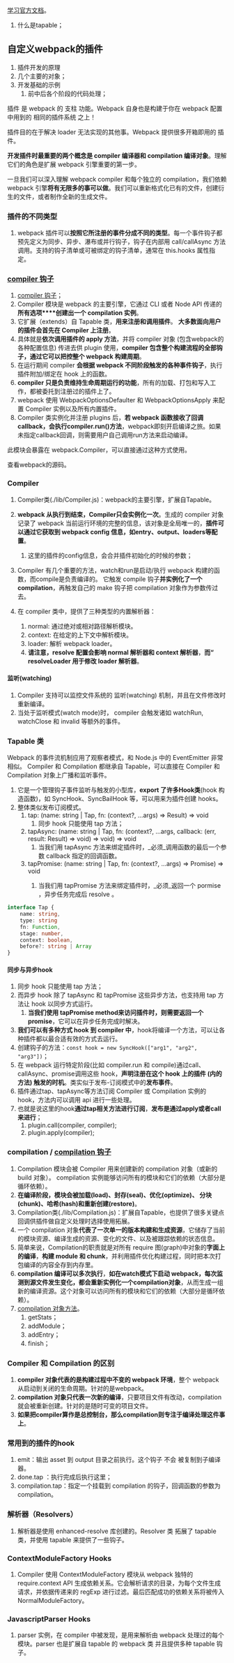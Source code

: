 [学习官方文档](https://webpack.docschina.org/api/compiler-hooks/)。

1. 什么是tapable；

## 自定义webpack的插件

1. 插件开发的原理
2. 几个主要的对象；
3. 开发基础的示例
   1. 前中后各个阶段的代码处理；

插件 是 webpack 的 支柱 功能。Webpack 自身也是构建于你在 webpack 配置中用到的 相同的插件系统 之上！

插件目的在于解决 loader 无法实现的其他事。Webpack 提供很多开箱即用的 插件。

**开发插件时最重要的两个概念是 compiler 编译器和 compilation 编译对象**。理解它们的角色是扩展 webpack 引擎重要的第一步。

一旦我们可以深入理解 webpack compiler 和每个独立的 compilation，我们依赖 webpack 引擎**将有无限多的事可以做**。我们可以重新格式化已有的文件，创建衍生的文件，或者制作全新的生成文件。

### 插件的不同类型

1. webpack 插件可以**按照它所注册的事件分成不同的类型**。每一个事件钩子都预先定义为同步、异步、瀑布或并行钩子，钩子在内部用 call/callAsync 方法调用。支持的钩子清单或可被绑定的钩子清单，通常在 this.hooks 属性指定。

### [compiler 钩子](https://webpack.docschina.org/api/compiler-hooks/)

1. [compiler 钩子](https://webpack.docschina.org/api/compiler-hooks/)；
2. Compiler 模块是 webpack 的主要引擎，它通过 CLI 或者 Node API 传递的**所有选项****创建出一个 compilation 实例**。
3. 它扩展（extends）自 Tapable 类，**用来注册和调用插件**。 **大多数面向用户的插件会首先在 Compiler 上注册**。
4. 具体就是**依次调用插件的 apply 方法**，并将 compiler 对象 (包含webpack的各种配置信息) 传进去供 plugin 使用，**compiler 包含整个构建流程的全部钩子，通过它可以把控整个 webpack 构建周期**。
5. 在运行期间 compiler **会根据 webpack 不同阶段触发的各种事件钩子**，执行插件附加/绑定在 hook 上的函数。
6. **compiler 只是负责维持生命周期运行的功能**，所有的加载、打包和写入工作，都被委托到注册过的插件上了。
7. webpack 使用 WebpackOptionsDefaulter 和 WebpackOptionsApply 来配置 Compiler 实例以及所有内置插件。
8. Compiler 类实例化并注册 plugins 后，**若 webpack 函数接收了回调callback，会执行compiler.run()方法**，webpack即刻开启编译之旅。如果未指定callback回调，则需要用户自己调用run方法来启动编译。

此模块会暴露在 webpack.Compiler，可以直接通过这种方式使用。

查看webpack的源码。

### Compiler

1. Compiler类(./lib/Compiler.js)：webpack的主要引擎，扩展自Tapable。
2. **webpack 从执行到结束，Compiler只会实例化一次**。生成的 compiler 对象记录了 webpack 当前运行环境的完整的信息，该对象是全局唯一的，**插件可以通过它获取到 webpack config 信息，如entry、output、loaders等配置**。
   1. 这里的插件的config信息，会合并插件初始化的时候的参数；
3. Compiler 有几个重要的方法，watch和run是启动/执行 webpack 构建的函数，而compile是负责编译的。 它触发 compile 钩子**并实例化了一个 compilation**，再触发自己的 make 钩子把 compilation 对象作为参数传过去。

4. 在 compiler 类中，提供了三种类型的内置解析器：
   1. normal: 通过绝对或相对路径解析模块。
   2. context: 在给定的上下文中解析模块。
   3. loader: 解析 webpack loader。
   4. **请注意，resolve 配置会影响 normal 解析器和 context 解析器**，**而“ resolveLoader 用于修改 loader 解析器**。

#### 监听(watching)

1. Compiler 支持可以监控文件系统的 监听(watching) 机制，并且在文件修改时重新编译。
2. 当处于监听模式(watch mode)时， compiler 会触发诸如 watchRun, watchClose 和 invalid 等额外的事件。

### Tapable 类

Webpack 的事件流机制应用了观察者模式，和 Node.js 中的 EventEmitter 非常相似。 Compiler 和 Compilation 都继承自 Tapable，可以直接在 Compiler 和 Compilation 对象上广播和监听事件。

1. 它是一个管理钩子事件监听与触发的小型库，**export 了许多Hook类**(hook 构造函数)，如 SyncHook、SyncBailHook 等，可以用来为插件创建 hooks。
2. 整体类似发布订阅模式。
   1. tap: (name: string | Tap, fn: (context?, ...args) => Result) => void
      1. 同步 hook 只能使用 tap 方法；
   2. tapAsync: (name: string | Tap, fn: (context?, ...args, callback: (err, result: Result) => void) => void) => void
      1. 当我们用 tapAsync 方法来绑定插件时，_必须_调用函数的最后一个参数 callback 指定的回调函数。
   3. tapPromise: (name: string | Tap, fn: (context?, ...args) => Promise<Result>) => void
      1. 当我们用 tapPromise 方法来绑定插件时，_必须_返回一个 pormise ，异步任务完成后 resolve 。

```ts
interface Tap {
    name: string,
    type: string
    fn: Function,
    stage: number,
    context: boolean,
    before?: string | Array
}
```

#### 同步与异步hook

1. 同步 hook 只能使用 tap 方法；
2. 而异步 hook 除了 tapAsync 和 tapPromise 这些异步方法，也支持用 tap 方法让 hook 以同步方式运行。
   1. **当我们使用 tapPromise method来访问插件时，则需要返回一个promise**，它可以在异步任务完成时解决。
3. **我们可以有多种方式 hook 到 compiler 中**，hook将编译一个方法，可以让各种插件都以最合适有效的方式去运行。
4. 创建钩子的方法：`const hook = new SyncHook(["arg1", "arg2", "arg3"])`；
5. 在 webpack 运行特定阶段(比如 compiler.run 和 compile)通过call、callAsync、promise调用这些 hook，**声明注册在这个 hook 上的插件 (内的方法) 触发的时机**。类实似于发布-订阅模式中的**发布事件**。
6. 插件通过tap、tapAsync等方法订阅 Compiler 或 Compilation 实例的 hook，方法内可以调用 api 进行一些处理。
7. 也就是说这里的hook**通过tap相关方法进行订阅**，**发布是通过apply或者call来进行**；
   1. plugin.call(compiler, compiler);
   2. plugin.apply(compiler);

### compilation / [compilation 钩子](https://webpack.docschina.org/api/compilation-hooks/)

1. Compilation 模块会被 Compiler 用来创建新的 compilation 对象（或新的 build 对象）。 compilation 实例能够访问所有的模块和它们的依赖（大部分是循环依赖）。
2. **在编译阶段，模块会被加载(load)、封存(seal)、优化(optimize)、 分块(chunk)、哈希(hash)和重新创建(restore)**。
3. Compilation类(./lib/Compilation.js)：扩展自Tapable，也提供了很多关键点回调供插件做自定义处理时选择使用拓展。
4. 一个 compilation 对象**代表了一次单一的版本构建和生成资源**，它储存了当前的模块资源、编译生成的资源、变化的文件、以及被跟踪依赖的状态信息。
5. 简单来说，Compilation的职责就是对所有 require 图(graph)中对象的**字面上的编译**，**构建 module 和 chunk**，并利用插件优化构建过程，同时把本次打包编译的内容全存到内存里。
6. **compilation 编译可以多次执行**，**如在watch模式下启动 webpack，每次监测到源文件发生变化，都会重新实例化一个compilation对象**，从而生成一组新的编译资源。这个对象可以访问所有的模块和它们的依赖（大部分是循环依赖）。
7. [compilation 对象方法](https://webpack.docschina.org/api/compilation-object/#compilation-object-methods)。
   1. getStats；
   2. addModule；
   3. addEntry；
   4. finish；

### Compiler 和 Compilation 的区别

1. **compiler 对象代表的是构建过程中不变的 webpack 环境**，整个 webpack 从启动到关闭的生命周期。针对的是webpack。
2. **compilation 对象只代表一次新的编译**，只要项目文件有改动，compilation 就会被重新创建。针对的是随时可变的项目文件。
3. **如果把compiler算作是总控制台，那么compilation则专注于编译处理这件事上**。

### 常用到的插件的hook

1. emit：输出 asset 到 output 目录之前执行。这个钩子 不会 被复制到子编译器。
2. done.tap ：执行完成后执行这里；
3. compilation.tap：指定一个挂载到 compilation 的钩子，回调函数的参数为 compilation。

### 解析器（Resolvers）

1. 解析器是使用 enhanced-resolve 库创建的。Resolver 类 拓展了 tapable 类，并使用 tapable 来提供了一些钩子。

### ContextModuleFactory Hooks

1. Compiler 使用 ContextModuleFactory 模块从 webpack 独特的 require.context API 生成依赖关系。它会解析请求的目录，为每个文件生成请求，并依据传递来的 regExp 进行过滤。最后匹配成功的依赖关系将被传入 NormalModuleFactory。

### JavascriptParser Hooks

1. parser 实例，在 compiler 中被发现，是用来解析由 webpack 处理过的每个模块。parser 也是扩展自 tapable 的 webpack 类 并且提供多种 tapable 钩子。
